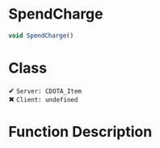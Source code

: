 # SpendCharge
```js	
void SpendCharge()
```
# Class
✔ `Server: CDOTA_Item`  
✖ `Client: undefined`  

# Function Description

